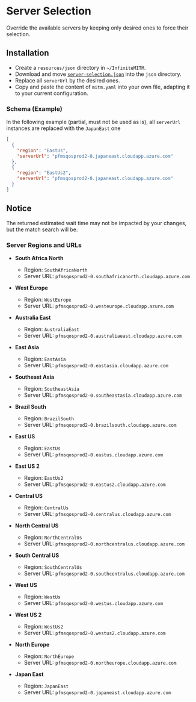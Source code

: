 # Server Selection

Override the available servers by keeping only desired ones to force their selection.

## Installation

-   Create a `resources/json` directory in `~/InfiniteMITM`.
-   Download and move [`server-selection.json`](./resources/json/server-selection.json) into the `json` directory.
-   Replace all `serverUrl` by the desired ones.
-   Copy and paste the content of `mitm.yaml` into your own file, adapting it to your current configuration.

### Schema (Example)

In the following example (partial, must not be used as is), all `serverUrl` instances are replaced with the `JapanEast` one

```json
[
  {
    "region": "EastUs",
    "serverUrl": "pfmsqosprod2-0.japaneast.cloudapp.azure.com"
  },
  {
    "region": "EastUs2",
    "serverUrl": "pfmsqosprod2-0.japaneast.cloudapp.azure.com"
  }
]
```

## Notice

The returned estimated wait time may not be impacted by your changes, but the match search will be.

### Server Regions and URLs

- **South Africa North**
  - Region: `SouthAfricaNorth`
  - Server URL: `pfmsqosprod2-0.southafricanorth.cloudapp.azure.com`
  
- **West Europe**
  - Region: `WestEurope`
  - Server URL: `pfmsqosprod2-0.westeurope.cloudapp.azure.com`
  
- **Australia East**
  - Region: `AustraliaEast`
  - Server URL: `pfmsqosprod2-0.australiaeast.cloudapp.azure.com`
  
- **East Asia**
  - Region: `EastAsia`
  - Server URL: `pfmsqosprod2-0.eastasia.cloudapp.azure.com`
  
- **Southeast Asia**
  - Region: `SoutheastAsia`
  - Server URL: `pfmsqosprod2-0.southeastasia.cloudapp.azure.com`
  
- **Brazil South**
  - Region: `BrazilSouth`
  - Server URL: `pfmsqosprod2-0.brazilsouth.cloudapp.azure.com`
  
- **East US**
  - Region: `EastUs`
  - Server URL: `pfmsqosprod2-0.eastus.cloudapp.azure.com`
  
- **East US 2**
  - Region: `EastUs2`
  - Server URL: `pfmsqosprod2-0.eastus2.cloudapp.azure.com`
  
- **Central US**
  - Region: `CentralUs`
  - Server URL: `pfmsqosprod2-0.centralus.cloudapp.azure.com`
  
- **North Central US**
  - Region: `NorthCentralUs`
  - Server URL: `pfmsqosprod2-0.northcentralus.cloudapp.azure.com`
  
- **South Central US**
  - Region: `SouthCentralUs`
  - Server URL: `pfmsqosprod2-0.southcentralus.cloudapp.azure.com`
  
- **West US**
  - Region: `WestUs`
  - Server URL: `pfmsqosprod2-0.westus.cloudapp.azure.com`
  
- **West US 2**
  - Region: `WestUs2`
  - Server URL: `pfmsqosprod2-0.westus2.cloudapp.azure.com`
  
- **North Europe**
  - Region: `NorthEurope`
  - Server URL: `pfmsqosprod2-0.northeurope.cloudapp.azure.com`
  
- **Japan East**
  - Region: `JapanEast`
  - Server URL: `pfmsqosprod2-0.japaneast.cloudapp.azure.com`
